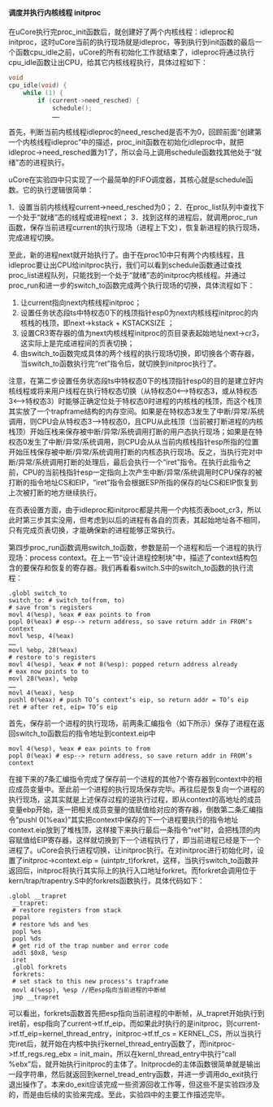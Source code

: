 #### 调度并执行内核线程 initproc 

在uCore执行完proc\_init函数后，就创建好了两个内核线程：idleproc和initproc，这时uCore当前的执行现场就是idleproc，等到执行到init函数的最后一个函数cpu\_idle之前，uCore的所有初始化工作就结束了，idleproc将通过执行cpu\_idle函数让出CPU，给其它内核线程执行，具体过程如下：

```c
void
cpu_idle(void) {
	while (1) {
		if (current->need_resched) {
			schedule();
			……
```

首先，判断当前内核线程idleproc的need\_resched是否不为0，回顾前面“创建第一个内核线程idleproc”中的描述，proc\_init函数在初始化idleproc中，就把idleproc-\>need\_resched置为1了，所以会马上调用schedule函数找其他处于“就绪”态的进程执行。

uCore在实验四中只实现了一个最简单的FIFO调度器，其核心就是schedule函数。它的执行逻辑很简单：

1．设置当前内核线程current-\>need\_resched为0；
2．在proc\_list队列中查找下一个处于“就绪”态的线程或进程next；
3．找到这样的进程后，就调用proc\_run函数，保存当前进程current的执行现场（进程上下文），恢复新进程的执行现场，完成进程切换。

至此，新的进程next就开始执行了。由于在proc10中只有两个内核线程，且idleproc要让出CPU给initproc执行，我们可以看到schedule函数通过查找proc\_list进程队列，只能找到一个处于“就绪”态的initproc内核线程。并通过proc\_run和进一步的switch\_to函数完成两个执行现场的切换，具体流程如下：

1. 让current指向next内核线程initproc；
2. 设置任务状态段ts中特权态0下的栈顶指针esp0为next内核线程initproc的内核栈的栈顶，即next-\>kstack + KSTACKSIZE ；
3. 设置CR3寄存器的值为next内核线程initproc的页目录表起始地址next-\>cr3，这实际上是完成进程间的页表切换；
4. 由switch\_to函数完成具体的两个线程的执行现场切换，即切换各个寄存器，当switch\_to函数执行完“ret”指令后，就切换到initproc执行了。

注意，在第二步设置任务状态段ts中特权态0下的栈顶指针esp0的目的是建立好内核线程或将来用户线程在执行特权态切换（从特权态0<--\>特权态3，或从特权态3<--\>特权态3）时能够正确定位处于特权态0时进程的内核栈的栈顶，而这个栈顶其实放了一个trapframe结构的内存空间。如果是在特权态3发生了中断/异常/系统调用，则CPU会从特权态3--\>特权态0，且CPU从此栈顶（当前被打断进程的内核栈顶）开始压栈来保存被中断/异常/系统调用打断的用户态执行现场；如果是在特权态0发生了中断/异常/系统调用，则CPU会从从当前内核栈指针esp所指的位置开始压栈保存被中断/异常/系统调用打断的内核态执行现场。反之，当执行完对中断/异常/系统调用打断的处理后，最后会执行一个“iret”指令。在执行此指令之前，CPU的当前栈指针esp一定指向上次产生中断/异常/系统调用时CPU保存的被打断的指令地址CS和EIP，“iret”指令会根据ESP所指的保存的址CS和EIP恢复到上次被打断的地方继续执行。

在页表设置方面，由于idleproc和initproc都是共用一个内核页表boot\_cr3，所以此时第三步其实没用，但考虑到以后的进程有各自的页表，其起始地址各不相同，只有完成页表切换，才能确保新的进程能够正常执行。

第四步proc\_run函数调用switch\_to函数，参数是前一个进程和后一个进程的执行现场：process context。在上一节“设计进程控制块”中，描述了context结构包含的要保存和恢复的寄存器。我们再看看switch.S中的switch\_to函数的执行流程：

```
.globl switch_to
switch_to: # switch_to(from, to)
# save from's registers
movl 4(%esp), %eax # eax points to from
popl 0(%eax) # esp--> return address, so save return addr in FROM’s
context
movl %esp, 4(%eax)
……
movl %ebp, 28(%eax)
# restore to's registers
movl 4(%esp), %eax # not 8(%esp): popped return address already
# eax now points to to
movl 28(%eax), %ebp
……
movl 4(%eax), %esp
pushl 0(%eax) # push TO’s context’s eip, so return addr = TO’s eip
ret # after ret, eip= TO’s eip
```

首先，保存前一个进程的执行现场，前两条汇编指令（如下所示）保存了进程在返回switch\_to函数后的指令地址到context.eip中

```
movl 4(%esp), %eax # eax points to from
popl 0(%eax) # esp--> return address, so save return addr in FROM’s
context
```

在接下来的7条汇编指令完成了保存前一个进程的其他7个寄存器到context中的相应成员变量中。至此前一个进程的执行现场保存完毕。再往后是恢复向一个进程的执行现场，这其实就是上述保存过程的逆执行过程，即从context的高地址的成员变量ebp开始，逐一把相关成员变量的值赋值给对应的寄存器，倒数第二条汇编指令“pushl 0(%eax)”其实把context中保存的下一个进程要执行的指令地址context.eip放到了堆栈顶，这样接下来执行最后一条指令“ret”时，会把栈顶的内容赋值给EIP寄存器，这样就切换到下一个进程执行了，即当前进程已经是下一个进程了。uCore会执行进程切换，让initproc执行。在对initproc进行初始化时，设置了initproc-\>context.eip = (uintptr\_t)forkret，这样，当执行switch\_to函数并返回后，initproc将执行其实际上的执行入口地址forkret。而forkret会调用位于kern/trap/trapentry.S中的forkrets函数执行，具体代码如下：

```
.globl __trapret
 __trapret:
 # restore registers from stack
 popal
 # restore %ds and %es
 popl %es
 popl %ds
 # get rid of the trap number and error code
 addl $0x8, %esp
 iret
 .globl forkrets
 forkrets:
 # set stack to this new process's trapframe
 movl 4(%esp), %esp //把esp指向当前进程的中断帧
 jmp __trapret
```

可以看出，forkrets函数首先把esp指向当前进程的中断帧，从\_trapret开始执行到iret前，esp指向了current-\>tf.tf\_eip，而如果此时执行的是initproc，则current-\>tf.tf\_eip=kernel\_thread\_entry，initproc-\>tf.tf\_cs = KERNEL\_CS，所以当执行完iret后，就开始在内核中执行kernel\_thread\_entry函数了，而initproc-\>tf.tf\_regs.reg\_ebx = init\_main，所以在kernl\_thread\_entry中执行“call %ebx”后，就开始执行initproc的主体了。Initprocde的主体函数很简单就是输出一段字符串，然后就返回到kernel\_tread\_entry函数，并进一步调用do\_exit执行退出操作了。本来do\_exit应该完成一些资源回收工作等，但这些不是实验四涉及的，而是由后续的实验来完成。至此，实验四中的主要工作描述完毕。
